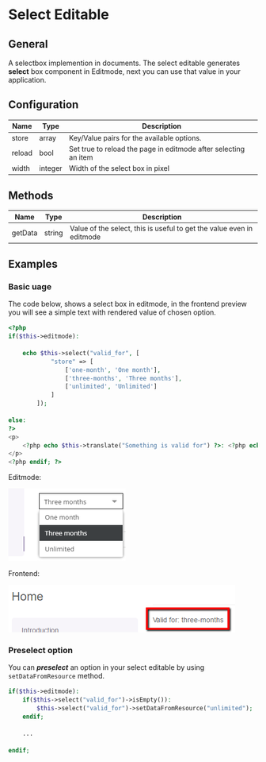 # Select Editable

## General

A selectbox implemention in documents.
The select editable generates **select** box component in Editmode, next you can use that value in your application.

## Configuration

| Name   | Type    | Description                                                     |
|--------|---------|-----------------------------------------------------------------|
| store  | array   | Key/Value pairs for the available options.                      |
| reload | bool    | Set true to reload the page in editmode after selecting an item |
| width  | integer | Width of the select box in pixel                                |

## Methods

| Name    | Type   | Description                                                           |
|---------|--------|-----------------------------------------------------------------------|
| getData | string | Value of the select, this is useful to get the value even in editmode |


## Examples

### Basic uage

The code below, shows a select box in editmode,
in the frontend preview you will see a simple text with rendered value of chosen option.

```php
<?php
if($this->editmode):

    echo $this->select("valid_for", [
            "store" => [
                ['one-month', 'One month'],
                ['three-months', 'Three months'],
                ['unlimited', 'Unlimited']
            ]
        ]);

else:
?>
<p>
    <?php echo $this->translate("Something is valid for") ?>: <?php echo $this->translate($this->select("valid_for")->getData()) ?>
</p>
<?php endif; ?>
```

Editmode:

![Select editable in editmode](../../img/editables_select_editmode_preview.png)

Frontend:

![Select editable in frontend](../../img/editables_select_frontend_preview.png)

### Preselect option

You can ***preselect*** an option in your select editable by using `setDataFromResource` method.

```php
if($this->editmode):
    if($this->select("valid_for")->isEmpty()):
        $this->select("valid_for")->setDataFromResource("unlimited");
    endif;
    
    ...
    
endif;
```